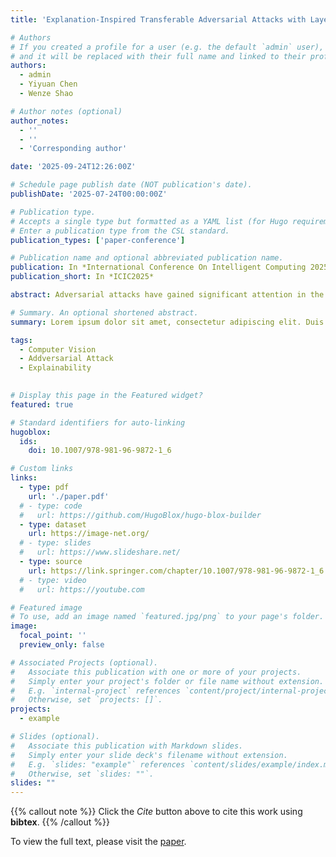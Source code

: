 ```yaml
---
title: 'Explanation-Inspired Transferable Adversarial Attacks with Layer-Wise Increment Decomposition'

# Authors
# If you created a profile for a user (e.g. the default `admin` user), write the username (folder name) here
# and it will be replaced with their full name and linked to their profile.
authors:
  - admin
  - Yiyuan Chen
  - Wenze Shao

# Author notes (optional)
author_notes:
  - ''
  - ''
  - 'Corresponding author'

date: '2025-09-24T12:26:00Z'

# Schedule page publish date (NOT publication's date).
publishDate: '2025-07-24T00:00:00Z'

# Publication type.
# Accepts a single type but formatted as a YAML list (for Hugo requirements).
# Enter a publication type from the CSL standard.
publication_types: ['paper-conference']

# Publication name and optional abbreviated publication name.
publication: In *International Conference On Intelligent Computing 2025*
publication_short: In *ICIC2025*

abstract: Adversarial attacks have gained significant attention in the context of neural network security. In the realm of black-box attacks, feature-level attack methods have substantially enhanced the transferability of adversarial examples. Nevertheless, existing approaches for assessing feature importance exhibit certain weaknesses. In this paper, an explanation method termed Layer-wise Increment Decomposition (LID) for calculating neuron relevance is firstly revisited by further combining it with SoftMax Gradient-LRP (SG-LRP) and Integrated Gradients (IG), making it a more robust and precise tool for guiding adversarial attacks. Building upon this foundation and drawing inspiration from existing intermediate-layer attacks, an alternative transferable attacking loss is proposed by naively adapting the LID-based neuron relevance for intermediate layers. By further incorporating sophisticated numerical schemes for the LID-induced loss, we enhance the transferability of adversarial examples. A series of experiments conducted on both normal and defense models demonstrate that the proposed approach either outperforms or achieves comparable transferability to state-of-the-art methods.

# Summary. An optional shortened abstract.
summary: Lorem ipsum dolor sit amet, consectetur adipiscing elit. Duis posuere tellus ac convallis placerat. Proin tincidunt magna sed ex sollicitudin condimentum.

tags:
  - Computer Vision
  - Addversarial Attack
  - Explainability
  

# Display this page in the Featured widget?
featured: true

# Standard identifiers for auto-linking
hugoblox:
  ids:
    doi: 10.1007/978-981-96-9872-1_6

# Custom links
links:
  - type: pdf
    url: './paper.pdf'
  # - type: code
  #   url: https://github.com/HugoBlox/hugo-blox-builder
  - type: dataset
    url: https://image-net.org/
  # - type: slides
  #   url: https://www.slideshare.net/
  - type: source
    url: https://link.springer.com/chapter/10.1007/978-981-96-9872-1_6
  # - type: video
  #   url: https://youtube.com

# Featured image
# To use, add an image named `featured.jpg/png` to your page's folder.
image:
  focal_point: ''
  preview_only: false

# Associated Projects (optional).
#   Associate this publication with one or more of your projects.
#   Simply enter your project's folder or file name without extension.
#   E.g. `internal-project` references `content/project/internal-project/index.md`.
#   Otherwise, set `projects: []`.
projects:
  - example

# Slides (optional).
#   Associate this publication with Markdown slides.
#   Simply enter your slide deck's filename without extension.
#   E.g. `slides: "example"` references `content/slides/example/index.md`.
#   Otherwise, set `slides: ""`.
slides: ""
---
```


{{% callout note %}}
Click the _Cite_ button above to cite this work using **bibtex**.
{{% /callout %}}

<!-- {{% callout note %}}
Create your slides in Markdown - click the _Slides_ button to check out the example.
{{% /callout %}} -->

<!-- Add the publication's **full text** or **supplementary notes** here. You can use rich formatting such as including [code, math, and images](https://docs.hugoblox.com/content/writing-markdown-latex/). -->
To view the full text, please visit the [paper](https://link.springer.com/chapter/10.1007/978-981-96-9872-1_6).
